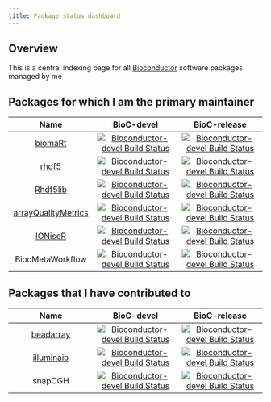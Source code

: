 ```yaml
---	
title: Package status dashboard
---	
```


<style>
.tablelines table, .tablelines td, .tablelines th {
        border: 1px solid black;
        }
td {
        width: 33%;
        }
</style>

## Overview	
This is a central indexing page for all [Bioconductor](https://bioconductor.org) software packages managed by me
 
## Packages for which I am the primary maintainer	

| Name |  BioC-devel | BioC-release | 	
|:----------------:|:----------------:|:----------------:|	
| [biomaRt](https://github.com/grimbough/biomaRt) | [![Bioconductor-devel Build Status](http://bioconductor.org/shields/build/devel/bioc/biomaRt.svg)](http://bioconductor.org/checkResults/devel/bioc-LATEST/biomaRt) | [![Bioconductor-devel Build Status](http://bioconductor.org/shields/build/release/bioc/biomaRt.svg)](http://bioconductor.org/checkResults/release/bioc-LATEST/biomaRt) |
| [rhdf5](https://github.com/grimbough/rhdf5) | [![Bioconductor-devel Build Status](http://bioconductor.org/shields/build/devel/bioc/rhdf5.svg)](http://bioconductor.org/checkResults/devel/bioc-LATEST/rhdf5) | [![Bioconductor-devel Build Status](http://bioconductor.org/shields/build/release/bioc/rhdf5.svg)](http://bioconductor.org/checkResults/release/bioc-LATEST/rhdf5) |
| [Rhdf5lib](https://github.com/grimbough/Rhdf5lib) | [![Bioconductor-devel Build Status](http://bioconductor.org/shields/build/devel/bioc/Rhdf5lib.svg)](http://bioconductor.org/checkResults/devel/bioc-LATEST/Rhdf5lib) | [![Bioconductor-devel Build Status](http://bioconductor.org/shields/build/release/bioc/Rhdf5lib.svg)](http://bioconductor.org/checkResults/release/bioc-LATEST/Rhdf5lib) |
| [arrayQualityMetrics](https://github.com/grimbough/arrayQualityMetrics) | [![Bioconductor-devel Build Status](http://bioconductor.org/shields/build/devel/bioc/arrayQualityMetrics.svg)](http://bioconductor.org/checkResults/devel/bioc-LATEST/arrayQualityMetrics) | [![Bioconductor-devel Build Status](http://bioconductor.org/shields/build/release/bioc/arrayQualityMetrics.svg)](http://bioconductor.org/checkResults/release/bioc-LATEST/arrayQualityMetrics) |
| [IONiseR](https://github.com/grimbough/IONiseR) | [![Bioconductor-devel Build Status](http://bioconductor.org/shields/build/devel/bioc/IONiseR.svg)](http://bioconductor.org/checkResults/devel/bioc-LATEST/IONiseR) | [![Bioconductor-devel Build Status](http://bioconductor.org/shields/build/release/bioc/IONiseR.svg)](http://bioconductor.org/checkResults/release/bioc-LATEST/IONiseR) |
| BiocMetaWorkflow | [![Bioconductor-devel Build Status](https://bioconductor.org/shields/build/devel/workflows/BiocMetaWorkflow.svg)](http://bioconductor.org/checkResults/devel/workflows-LATEST/BiocMetaWorkflow/) | [![Bioconductor-devel Build Status](https://bioconductor.org/shields/build/release/workflows/BiocMetaWorkflow.svg)](http://bioconductor.org/checkResults/release/workflows-LATEST/BiocMetaWorkflow/)


## Packages that I have contributed to
 
| Name |  BioC-devel | BioC-release | 	
|:----------------:|:----------------:|:----------------:|	
| [beadarray](https://github.com/markdunning/beadarray) | [![Bioconductor-devel Build Status](http://bioconductor.org/shields/build/devel/bioc/beadarray.svg)](http://bioconductor.org/checkResults/devel/bioc-LATEST/beadarray) | [![Bioconductor-devel Build Status](http://bioconductor.org/shields/build/release/bioc/beadarray.svg)](http://bioconductor.org/checkResults/release/bioc-LATEST/beadarray) |	
| [illuminaio](https://github.com/HenrikBengtsson/illuminaio) | [![Bioconductor-devel Build Status](http://bioconductor.org/shields/build/devel/bioc/illuminaio.svg)](http://bioconductor.org/checkResults/devel/bioc-LATEST/illuminaio) | [![Bioconductor-devel Build Status](http://bioconductor.org/shields/build/release/bioc/illuminaio.svg)](http://bioconductor.org/checkResults/release/bioc-LATEST/illuminaio) |	
| snapCGH | [![Bioconductor-devel Build Status](http://bioconductor.org/shields/build/devel/bioc/snapCGH.svg)](http://bioconductor.org/checkResults/devel/bioc-LATEST/snapCGH) | [![Bioconductor-devel Build Status](http://bioconductor.org/shields/build/release/bioc/snapCGH.svg)](http://bioconductor.org/checkResults/release/bioc-LATEST/snapCGH) |	
